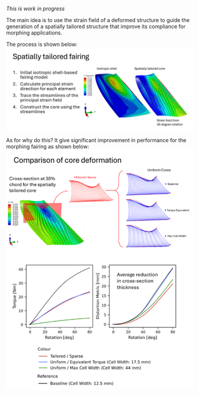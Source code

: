 *This is work in progress*

The main idea is to use the strain field of a deformed structure to guide the generation of a spatially tailored structure that improve its compliance for morphing applications.

The process is shown below: 
![process](images/process.png)

As for why do this? It give significant improvement in performance for the morphing fairing as shown below:
![result](/images/results.png)